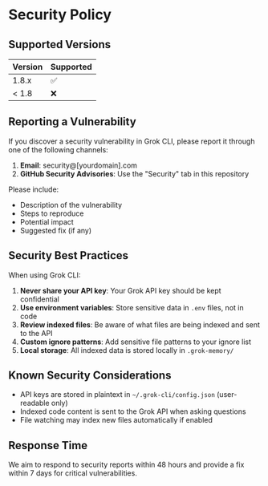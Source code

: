 # Security Policy

## Supported Versions

| Version | Supported          |
| ------- | ------------------ |
| 1.8.x   | :white_check_mark: |
| < 1.8   | :x:                |

## Reporting a Vulnerability

If you discover a security vulnerability in Grok CLI, please report it through one of the following channels:

1. **Email**: security@[yourdomain].com
2. **GitHub Security Advisories**: Use the "Security" tab in this repository

Please include:
- Description of the vulnerability
- Steps to reproduce
- Potential impact
- Suggested fix (if any)

## Security Best Practices

When using Grok CLI:

1. **Never share your API key**: Your Grok API key should be kept confidential
2. **Use environment variables**: Store sensitive data in `.env` files, not in code
3. **Review indexed files**: Be aware of what files are being indexed and sent to the API
4. **Custom ignore patterns**: Add sensitive file patterns to your ignore list
5. **Local storage**: All indexed data is stored locally in `.grok-memory/`

## Known Security Considerations

- API keys are stored in plaintext in `~/.grok-cli/config.json` (user-readable only)
- Indexed code content is sent to the Grok API when asking questions
- File watching may index new files automatically if enabled

## Response Time

We aim to respond to security reports within 48 hours and provide a fix within 7 days for critical vulnerabilities.